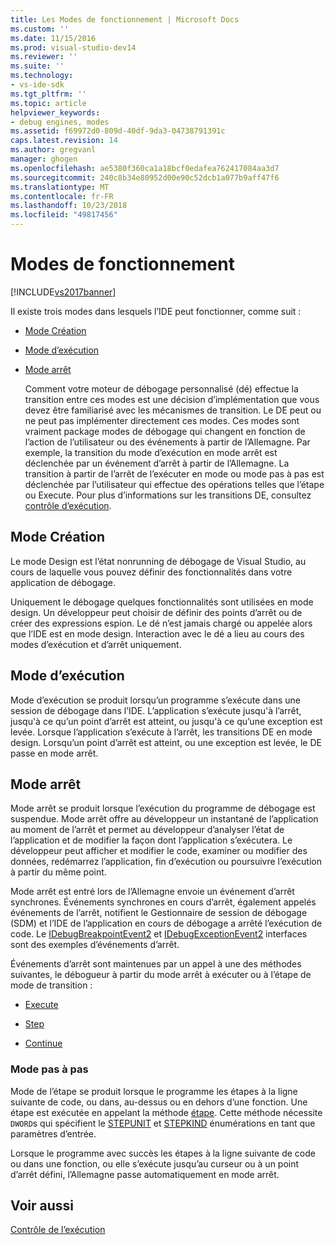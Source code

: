 ```yaml
---
title: Les Modes de fonctionnement | Microsoft Docs
ms.custom: ''
ms.date: 11/15/2016
ms.prod: visual-studio-dev14
ms.reviewer: ''
ms.suite: ''
ms.technology:
- vs-ide-sdk
ms.tgt_pltfrm: ''
ms.topic: article
helpviewer_keywords:
- debug engines, modes
ms.assetid: f69972d0-809d-40df-9da3-04738791391c
caps.latest.revision: 14
ms.author: gregvanl
manager: ghogen
ms.openlocfilehash: ae5380f360ca1a18bcf0edafea762417084aa3d7
ms.sourcegitcommit: 240c8b34e80952d00e90c52dcb1a077b9aff47f6
ms.translationtype: MT
ms.contentlocale: fr-FR
ms.lasthandoff: 10/23/2018
ms.locfileid: "49817456"
---
```

# <a name="operational-modes"></a>Modes de fonctionnement
[!INCLUDE[vs2017banner](../../includes/vs2017banner.md)]

Il existe trois modes dans lesquels l’IDE peut fonctionner, comme suit :  
  
- [Mode Création](#vsconoperationalmodesanchor1)  
  
- [Mode d’exécution](#vsconoperationalmodesanchor2)  
  
- [Mode arrêt](#vsconoperationalmodesanchor3)  
  
  Comment votre moteur de débogage personnalisé (dé) effectue la transition entre ces modes est une décision d’implémentation que vous devez être familiarisé avec les mécanismes de transition. Le DE peut ou ne peut pas implémenter directement ces modes. Ces modes sont vraiment package modes de débogage qui changent en fonction de l’action de l’utilisateur ou des événements à partir de l’Allemagne. Par exemple, la transition du mode d’exécution en mode arrêt est déclenchée par un événement d’arrêt à partir de l’Allemagne. La transition à partir de l’arrêt de l’exécuter en mode ou mode pas à pas est déclenchée par l’utilisateur qui effectue des opérations telles que l’étape ou Execute. Pour plus d’informations sur les transitions DE, consultez [contrôle d’exécution](../../extensibility/debugger/control-of-execution.md).  
  
##  <a name="vsconoperationalmodesanchor1"></a> Mode Création  
 Le mode Design est l’état nonrunning de débogage de Visual Studio, au cours de laquelle vous pouvez définir des fonctionnalités dans votre application de débogage.  
  
 Uniquement le débogage quelques fonctionnalités sont utilisées en mode design. Un développeur peut choisir de définir des points d’arrêt ou de créer des expressions espion. Le dé n’est jamais chargé ou appelée alors que l’IDE est en mode design. Interaction avec le dé a lieu au cours des modes d’exécution et d’arrêt uniquement.  
  
##  <a name="vsconoperationalmodesanchor2"></a> Mode d’exécution  
 Mode d’exécution se produit lorsqu’un programme s’exécute dans une session de débogage dans l’IDE. L’application s’exécute jusqu'à l’arrêt, jusqu'à ce qu’un point d’arrêt est atteint, ou jusqu'à ce qu’une exception est levée. Lorsque l’application s’exécute à l’arrêt, les transitions DE en mode design. Lorsqu’un point d’arrêt est atteint, ou une exception est levée, le DE passe en mode arrêt.  
  
##  <a name="vsconoperationalmodesanchor3"></a> Mode arrêt  
 Mode arrêt se produit lorsque l’exécution du programme de débogage est suspendue. Mode arrêt offre au développeur un instantané de l’application au moment de l’arrêt et permet au développeur d’analyser l’état de l’application et de modifier la façon dont l’application s’exécutera. Le développeur peut afficher et modifier le code, examiner ou modifier des données, redémarrez l’application, fin d’exécution ou poursuivre l’exécution à partir du même point.  
  
 Mode arrêt est entré lors de l’Allemagne envoie un événement d’arrêt synchrones. Événements synchrones en cours d’arrêt, également appelés événements de l’arrêt, notifient le Gestionnaire de session de débogage (SDM) et l’IDE de l’application en cours de débogage a arrêté l’exécution de code. Le [IDebugBreakpointEvent2](../../extensibility/debugger/reference/idebugbreakpointevent2.md) et [IDebugExceptionEvent2](../../extensibility/debugger/reference/idebugexceptionevent2.md) interfaces sont des exemples d’événements d’arrêt.  
  
 Événements d’arrêt sont maintenues par un appel à une des méthodes suivantes, le débogueur à partir du mode arrêt à exécuter ou à l’étape de mode de transition :  
  
-   [Execute](../../extensibility/debugger/reference/idebugprocess3-execute.md)  
  
-   [Step](../../extensibility/debugger/reference/idebugprocess3-step.md)  
  
-   [Continue](../../extensibility/debugger/reference/idebugprocess3-continue.md)  
  
###  <a name="vsconoperationalmodesanchor4"></a> Mode pas à pas  
 Mode de l’étape se produit lorsque le programme les étapes à la ligne suivante de code, ou dans, au-dessus ou en dehors d’une fonction. Une étape est exécutée en appelant la méthode [étape](../../extensibility/debugger/reference/idebugprocess3-step.md). Cette méthode nécessite `DWORD`s qui spécifient le [STEPUNIT](../../extensibility/debugger/reference/stepunit.md) et [STEPKIND](../../extensibility/debugger/reference/stepkind.md) énumérations en tant que paramètres d’entrée.  
  
 Lorsque le programme avec succès les étapes à la ligne suivante de code ou dans une fonction, ou elle s’exécute jusqu’au curseur ou à un point d’arrêt défini, l’Allemagne passe automatiquement en mode arrêt.  
  
## <a name="see-also"></a>Voir aussi  
 [Contrôle de l’exécution](../../extensibility/debugger/control-of-execution.md)

